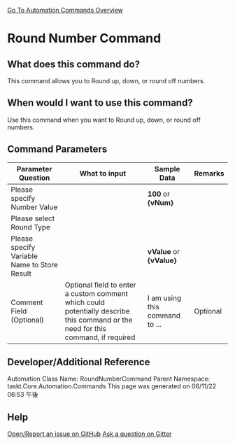 <!--TITLE: Round Number Command -->
<!-- SUBTITLE: a command in the Numerical Commands group. -->
[Go To Automation Commands Overview](/automation-commands.md)


# Round Number Command


## What does this command do?
This command allows you to Round up, down, or round off numbers.


## When would I want to use this command?
Use this command when you want to Round up, down, or round off numbers.


## Command Parameters
| Parameter Question   	| What to input  	|  Sample Data 	| Remarks  	|
| ---                    | ---               | ---           | ---       |
|Please specify Number Value||**100** or **{vNum}**||
|Please select Round Type||||
|Please specify Variable Name to Store Result||**vValue** or **{vValue}**||
|Comment Field (Optional)|Optional field to enter a custom comment which could potentially describe this command or the need for this command, if required|I am using this command to ...|Optional|










## Developer/Additional Reference
Automation Class Name: RoundNumberCommand
Parent Namespace: taskt.Core.Automation.Commands
This page was generated on 06/11/22 06:53 午後


## Help
[Open/Report an issue on GitHub](https://github.com/saucepleez/taskt/issues/new)
[Ask a question on Gitter](https://gitter.im/taskt-rpa/Lobby)
